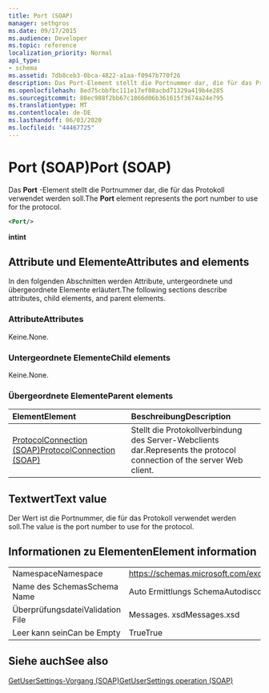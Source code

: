 ```yaml
---
title: Port (SOAP)
manager: sethgros
ms.date: 09/17/2015
ms.audience: Developer
ms.topic: reference
localization_priority: Normal
api_type:
- schema
ms.assetid: 7db8ceb3-0bca-4822-a1aa-f0947b770f26
description: Das Port-Element stellt die Portnummer dar, die für das Protokoll verwendet werden soll.
ms.openlocfilehash: 8ed75cbbfbc111e17ef08acbd71329a419b4e285
ms.sourcegitcommit: 88ec988f2bb67c1866d06b361615f3674a24e795
ms.translationtype: MT
ms.contentlocale: de-DE
ms.lasthandoff: 06/03/2020
ms.locfileid: "44467725"
---
```

# <a name="port-soap"></a><span data-ttu-id="dad9f-103">Port (SOAP)</span><span class="sxs-lookup"><span data-stu-id="dad9f-103">Port (SOAP)</span></span>

<span data-ttu-id="dad9f-104">Das **Port** -Element stellt die Portnummer dar, die für das Protokoll verwendet werden soll.</span><span class="sxs-lookup"><span data-stu-id="dad9f-104">The **Port** element represents the port number to use for the protocol.</span></span> 
  
```XML
<Port/>
```

 <span data-ttu-id="dad9f-105">**int**</span><span class="sxs-lookup"><span data-stu-id="dad9f-105">**int**</span></span>
## <a name="attributes-and-elements"></a><span data-ttu-id="dad9f-106">Attribute und Elemente</span><span class="sxs-lookup"><span data-stu-id="dad9f-106">Attributes and elements</span></span>

<span data-ttu-id="dad9f-107">In den folgenden Abschnitten werden Attribute, untergeordnete und übergeordnete Elemente erläutert.</span><span class="sxs-lookup"><span data-stu-id="dad9f-107">The following sections describe attributes, child elements, and parent elements.</span></span>
  
### <a name="attributes"></a><span data-ttu-id="dad9f-108">Attribute</span><span class="sxs-lookup"><span data-stu-id="dad9f-108">Attributes</span></span>

<span data-ttu-id="dad9f-109">Keine.</span><span class="sxs-lookup"><span data-stu-id="dad9f-109">None.</span></span>
  
### <a name="child-elements"></a><span data-ttu-id="dad9f-110">Untergeordnete Elemente</span><span class="sxs-lookup"><span data-stu-id="dad9f-110">Child elements</span></span>

<span data-ttu-id="dad9f-111">Keine.</span><span class="sxs-lookup"><span data-stu-id="dad9f-111">None.</span></span>
  
### <a name="parent-elements"></a><span data-ttu-id="dad9f-112">Übergeordnete Elemente</span><span class="sxs-lookup"><span data-stu-id="dad9f-112">Parent elements</span></span>

|<span data-ttu-id="dad9f-113">**Element**</span><span class="sxs-lookup"><span data-stu-id="dad9f-113">**Element**</span></span>|<span data-ttu-id="dad9f-114">**Beschreibung**</span><span class="sxs-lookup"><span data-stu-id="dad9f-114">**Description**</span></span>|
|:-----|:-----|
|[<span data-ttu-id="dad9f-115">ProtocolConnection (SOAP)</span><span class="sxs-lookup"><span data-stu-id="dad9f-115">ProtocolConnection (SOAP)</span></span>](protocolconnection-soap.md) <br/> |<span data-ttu-id="dad9f-116">Stellt die Protokollverbindung des Server-Webclients dar.</span><span class="sxs-lookup"><span data-stu-id="dad9f-116">Represents the protocol connection of the server Web client.</span></span>  <br/> |
   
## <a name="text-value"></a><span data-ttu-id="dad9f-117">Textwert</span><span class="sxs-lookup"><span data-stu-id="dad9f-117">Text value</span></span>

<span data-ttu-id="dad9f-118">Der Wert ist die Portnummer, die für das Protokoll verwendet werden soll.</span><span class="sxs-lookup"><span data-stu-id="dad9f-118">The value is the port number to use for the protocol.</span></span>
  
## <a name="element-information"></a><span data-ttu-id="dad9f-119">Informationen zu Elementen</span><span class="sxs-lookup"><span data-stu-id="dad9f-119">Element information</span></span>

|||
|:-----|:-----|
|<span data-ttu-id="dad9f-120">Namespace</span><span class="sxs-lookup"><span data-stu-id="dad9f-120">Namespace</span></span>  <br/> |https://schemas.microsoft.com/exchange/2010/Autodiscover  <br/> |
|<span data-ttu-id="dad9f-121">Name des Schemas</span><span class="sxs-lookup"><span data-stu-id="dad9f-121">Schema Name</span></span>  <br/> |<span data-ttu-id="dad9f-122">Auto Ermittlungs Schema</span><span class="sxs-lookup"><span data-stu-id="dad9f-122">Autodiscover schema</span></span>  <br/> |
|<span data-ttu-id="dad9f-123">Überprüfungsdatei</span><span class="sxs-lookup"><span data-stu-id="dad9f-123">Validation File</span></span>  <br/> |<span data-ttu-id="dad9f-124">Messages. xsd</span><span class="sxs-lookup"><span data-stu-id="dad9f-124">Messages.xsd</span></span>  <br/> |
|<span data-ttu-id="dad9f-125">Leer kann sein</span><span class="sxs-lookup"><span data-stu-id="dad9f-125">Can be Empty</span></span>  <br/> |<span data-ttu-id="dad9f-126">True</span><span class="sxs-lookup"><span data-stu-id="dad9f-126">True</span></span>  <br/> |
   
## <a name="see-also"></a><span data-ttu-id="dad9f-127">Siehe auch</span><span class="sxs-lookup"><span data-stu-id="dad9f-127">See also</span></span>



[<span data-ttu-id="dad9f-128">GetUserSettings-Vorgang (SOAP)</span><span class="sxs-lookup"><span data-stu-id="dad9f-128">GetUserSettings operation (SOAP)</span></span>](getusersettings-operation-soap.md)


